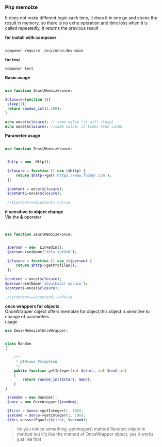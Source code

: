 ### Php memoize

It does not make different logic each time, it does it in one go and stores the result in memory, so there is no extra operation and time loss when it is called repeatedly, it returns the previous result


**for install with composer** 
```console

composer require  zeus/once:dev-main
```
**for test**
```console
composer test
```
**Basic usage** 

```php

use function Zeus\Memoize\once;

$closure=function (){
 sleep(1);
 return random_int(1,100);
}

echo once($closure); // same value (it will sleep)
echo once($closure); //same value, it tooks from cache 

```
**Parameter usage** 


```php

use function Zeus\Memoize\once;


 $http = new  Http();
 
 $closure = function () use ($http) {
     return $http->get('https://www.foobar.com');
 };
 
 $content = once($closure);
 $content1=once($closure);
 
 //$content===$content1 =>true

```

**it sensitive to object change**
<br>
Via the **&** operator




```php


use function Zeus\Memoize\once;


 $person = new  Linkedin();
 $person->setName('dılo sürücü');
 
 $closure = function () use (&$person) {
     return $http->getProfiles();
 };
 
$content = once($closure);
$person->setName('abdulkadir sürücü');
$content1=once($closure);
 
 //$content===$content1 =>false

```

**once wrappers for objects**
<br>
OnceWrapper object offers memoize for object,this object is sensitive to change of parameters
<br>
usage

```php
use Zeus\Memoize\OnceWrapper;


class Random
{

    /**
     * @throws Exception
     */
    public function getInteger(int $start, int $end):int
    {
        return random_int($start, $end);
    }
}

 $random = new Random();
 $once = new OnceWrapper($random);

 $first = $once->getInteger(1, 100);
 $second = $once->getInteger(1, 100);
 $this->assertEquals($first, $second);

```

>do you notice something, getInteger() method Random object in method but it's like the method of OnceWrapper object, yes it works just like that
